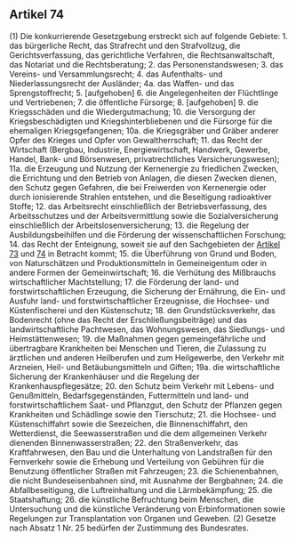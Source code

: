 ## Artikel 74

(1) Die konkurrierende Gesetzgebung erstreckt sich auf folgende Gebiete:
    1. das bürgerliche Recht, das Strafrecht und den Strafvollzug, die Gerichtsverfassung, das gerichtliche Verfahren, die Rechtsanwaltschaft, das Notariat und die Rechtsberatung;
    2. das Personenstandswesen;
    3. das Vereins- und Versammlungsrecht;
    4. das Aufenthalts- und Niederlassungsrecht der Ausländer;
    4a. das Waffen- und das Sprengstoffrecht;
    5. [aufgehoben]
    6. die Angelegenheiten der Flüchtlinge und Vertriebenen;
    7. die öffentliche Fürsorge;
    8. [aufgehoben]
    9. die Kriegsschäden und die Wiedergutmachung;
    10. die Versorgung der Kriegsbeschädigten und Kriegshinterbliebenen und die Fürsorge für die ehemaligen Kriegsgefangenen;
    10a. die Kriegsgräber und Gräber anderer Opfer des Krieges und Opfer von Gewaltherrschaft;
    11. das Recht der Wirtschaft (Bergbau, Industrie, Energiewirtschaft, Handwerk, Gewerbe, Handel, Bank- und Börsenwesen, privatrechtliches Versicherungswesen);
    11a. die Erzeugung und Nutzung der Kernenergie zu friedlichen Zwecken, die Errichtung und den Betrieb von Anlagen, die diesen Zwecken dienen, den Schutz gegen Gefahren, die bei Freiwerden von Kernenergie oder durch ionisierende Strahlen entstehen, und die Beseitigung radioaktiver Stoffe;
    12. das Arbeitsrecht einschließlich der Betriebsverfassung, des Arbeitsschutzes und der Arbeitsvermittlung sowie die Sozialversicherung einschließlich der Arbeitslosenversicherung;
    13. die Regelung der Ausbildungsbeihilfen und die Förderung der wissenschaftlichen Forschung;
    14. das Recht der Enteignung, soweit sie auf den Sachgebieten der [Artikel 73](#artikel-73) und [74](#artikel-74) in Betracht kommt;
    15. die Überführung von Grund und Boden, von Naturschätzen und Produktionsmitteln in Gemeineigentum oder in andere Formen der Gemeinwirtschaft;
    16. die Verhütung des Mißbrauchs wirtschaftlicher Machtstellung;
    17. die Förderung der land- und forstwirtschaftlichen Erzeugung, die Sicherung der Ernährung, die Ein- und Ausfuhr land- und forstwirtschaftlicher Erzeugnisse, die Hochsee- und Küstenfischerei und den Küstenschutz;
    18. den Grundstücksverkehr, das Bodenrecht (ohne das Recht der Erschließungsbeiträge) und das landwirtschaftliche Pachtwesen, das Wohnungswesen, das Siedlungs- und Heimstättenwesen;
    19. die Maßnahmen gegen gemeingefährliche und übertragbare Krankheiten bei Menschen und Tieren, die Zulassung zu ärztlichen und anderen Heilberufen und zum Heilgewerbe, den Verkehr mit Arzneien, Heil- und Betäubungsmitteln und Giften;
    19a. die wirtschaftliche Sicherung der Krankenhäuser und die Regelung der Krankenhauspflegesätze;
    20. den Schutz beim Verkehr mit Lebens- und Genußmitteln, Bedarfsgegenständen, Futtermitteln und land- und forstwirtschaftlichem Saat- und Pflanzgut, den Schutz der Pflanzen gegen Krankheiten und Schädlinge sowie den Tierschutz;
    21. die Hochsee- und Küstenschiffahrt sowie die Seezeichen, die Binnenschiffahrt, den Wetterdienst, die Seewasserstraßen und die dem allgemeinen Verkehr dienenden Binnenwasserstraßen;
    22. den Straßenverkehr, das Kraftfahrwesen, den Bau und die Unterhaltung von Landstraßen für den Fernverkehr sowie die Erhebung und Verteilung von Gebühren für die Benutzung öffentlicher Straßen mit Fahrzeugen;
    23. die Schienenbahnen, die nicht Bundeseisenbahnen sind, mit Ausnahme der Bergbahnen;
    24. die Abfallbeseitigung, die Luftreinhaltung und die Lärmbekämpfung;
    25. die Staatshaftung;
    26. die künstliche Befruchtung beim Menschen, die Untersuchung und die künstliche Veränderung von Erbinformationen sowie Regelungen zur Transplantation von Organen und Geweben.
(2) Gesetze nach Absatz 1 Nr. 25 bedürfen der Zustimmung des Bundesrates.

